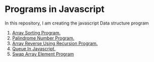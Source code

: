 # Programs in Javascript
In this repository, I am creating the javascript Data structure program <br />
1. [Array Sorting Program.](https://en.wikipedia.org/wiki/Object-relational_mapping)   <br />
2. [Palindrome Number Program.]([[https://github.com/jeetu-sah/javascript-interview-programs/blob/main/palindrome-program.html])  <br />
3. [Array Reverse Using Recursion Program.](https://en.wikipedia.org/wiki/Object-relational_mapping)  <br />
4. [Queue In Javascript.](https://en.wikipedia.org/wiki/Object-relational_mapping)  <br />
5. [Swap Array Element Program](https://github.com/jeetu-sah/javascript_programs/blob/main/swap_array_element.html)  <br />


